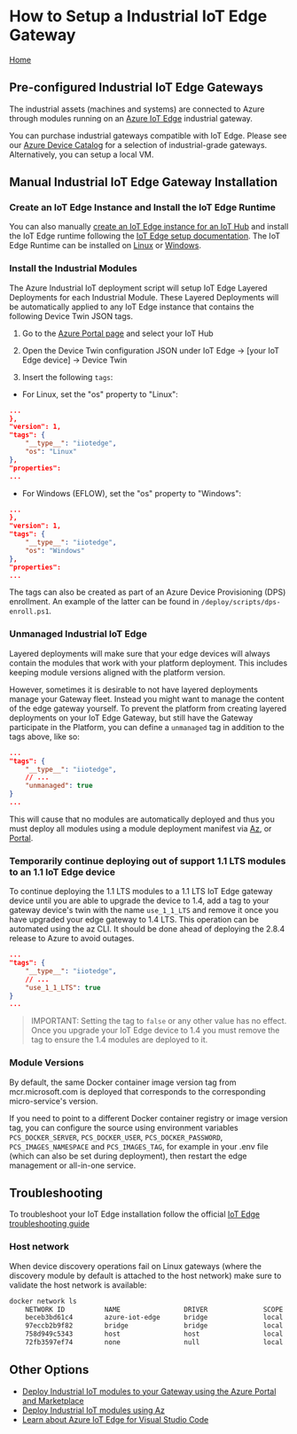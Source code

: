 # How to Setup a Industrial IoT Edge Gateway

[Home](readme.md)

## Pre-configured Industrial IoT Edge Gateways

The industrial assets (machines and systems) are connected to Azure through modules running on an [Azure IoT Edge](https://azure.microsoft.com/services/iot-edge/) industrial gateway.

You can purchase industrial gateways compatible with IoT Edge. Please see our [Azure Device Catalog](https://catalog.azureiotsolutions.com/alldevices?filters={"3":["2","9"],"18":["1"]}) for a selection of industrial-grade gateways. Alternatively, you can setup a local VM.

## Manual Industrial IoT Edge Gateway Installation

### Create an IoT Edge Instance and Install the IoT Edge Runtime

You can also manually [create an IoT Edge instance for an IoT Hub](https://docs.microsoft.com/en-us/azure/iot-edge/how-to-register-device) and install the IoT Edge runtime following the [IoT Edge setup documentation](https://docs.microsoft.com/en-us/azure/iot-edge/). The IoT Edge Runtime can be installed on [Linux](https://docs.microsoft.com/en-us/azure/iot-edge/how-to-install-iot-edge-linux) or [Windows](https://docs.microsoft.com/en-us/azure/iot-edge/iot-edge-for-linux-on-windows).

### Install the Industrial Modules

The Azure Industrial IoT deployment script will setup IoT Edge Layered Deployments for each Industrial Module. These Layered Deployments will be automatically applied to any IoT Edge instance that contains the following Device Twin JSON tags.

1. Go to the [Azure Portal page](http://portal.azure.com) and select your IoT Hub

2. Open the Device Twin configuration JSON under IoT Edge -> [your IoT Edge device] -> Device Twin

3. Insert the following `tags`:

- For Linux, set the "os" property to "Linux":

```json
...
},
"version": 1,
"tags": {
    "__type__": "iiotedge",
    "os": "Linux"
},
"properties":
...
```

- For Windows (EFLOW), set the "os" property to "Windows":

```json
...
},
"version": 1,
"tags": {
    "__type__": "iiotedge",
    "os": "Windows"
},
"properties":
...
```

The tags can also be created as part of an Azure Device Provisioning (DPS) enrollment. An example of the latter can be found in `/deploy/scripts/dps-enroll.ps1`.

### Unmanaged Industrial IoT Edge

Layered deployments will make sure that your edge devices will always contain the modules that work with your platform deployment. This includes keeping module versions aligned with the platform version.

However, sometimes it is desirable to not have layered deployments manage your Gateway fleet. Instead you might want to manage the content of the edge gateway yourself. To prevent the platform from creating layered deployments on your IoT Edge Gateway, but still have the Gateway participate in the Platform, you can define a `unmanaged` tag in addition to the tags above, like so:

```json
...
"tags": {
    "__type__": "iiotedge",
    // ...
    "unmanaged": true
}
...
```

This will cause that no modules are automatically deployed and thus you must deploy all modules using a module deployment manifest via [Az](howto-deploy-modules-az.md), or [Portal](howto-deploy-modules-portal.md).

### Temporarily continue deploying out of support 1.1 LTS modules to an 1.1 IoT Edge device

To continue deploying the 1.1 LTS modules to a 1.1 LTS IoT Edge gateway device until you are able to upgrade the device to 1.4, add a tag to your gateway device's twin with the name `use_1_1_LTS` and remove it once you have upgraded your edge gateway to 1.4 LTS. This operation can be automated using the az CLI. It should be done ahead of deploying the 2.8.4 release to Azure to avoid outages.

```json
...
"tags": {
    "__type__": "iiotedge",
    // ...
    "use_1_1_LTS": true
}
...
```

> IMPORTANT: Setting the tag to `false` or any other value has no effect.  Once you upgrade your IoT Edge device to 1.4 you must remove the tag to ensure the 1.4 modules are deployed to it. 

### Module Versions

By default, the same Docker container image version tag from mcr.microsoft.com is deployed that corresponds to the corresponding micro-service's version.

If you need to point to a different Docker container registry or image version tag, you can configure the source using environment variables `PCS_DOCKER_SERVER`, `PCS_DOCKER_USER`, `PCS_DOCKER_PASSWORD`, `PCS_IMAGES_NAMESPACE` and `PCS_IMAGES_TAG`, for example in your .env file (which can also be set during deployment), then restart the edge management or all-in-one service.

## Troubleshooting

To troubleshoot your IoT Edge installation follow the official [IoT Edge troubleshooting guide](https://docs.microsoft.com/en-us/azure/iot-edge/troubleshoot)

### Host network

When device discovery operations fail on Linux gateways (where the discovery module by default is attached to the host network) make sure to validate the host network is available:

```bash
docker network ls
    NETWORK ID          NAME                DRIVER              SCOPE
    beceb3bd61c4        azure-iot-edge      bridge              local
    97eccb2b9f82        bridge              bridge              local
    758d949c5343        host                host                local
    72fb3597ef74        none                null                local
```

## Other Options

- [Deploy Industrial IoT modules to your Gateway using the Azure Portal and Marketplace](howto-deploy-modules-portal.md)
- [Deploy Industrial IoT modules using Az](howto-deploy-modules-az.md)
- [Learn about Azure IoT Edge for Visual Studio Code](https://github.com/microsoft/vscode-azure-iot-edge)

